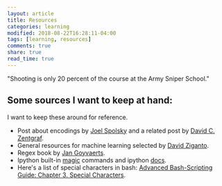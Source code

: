 ```yaml
---
layout: article
title: Resources
categories: learning
modified: 2018-08-22T16:28:11-04:00
tags: [learning, resources]
comments: true
share: true
read_time: true
---
```


"Shooting is only 20 percent of the course at the Army Sniper School."

## Some sources I want to keep at hand:

I want to keep these around for reference.

 - Post about encodings by [Joel Spolsky](https://www.joelonsoftware.com/2003/10/08/the-absolute-minimum-every-software-developer-absolutely-positively-must-know-about-unicode-and-character-sets-no-excuses/) and a related post by [David C. Zentgraf](http://kunststube.net/encoding/).
 - General resources for machine learning selected by [David Ziganto](https://dziganto.github.io/resources/).
 - Regex book by [Jan Goyvaerts](https://www.regular-expressions.info/).
 - Ipython built-in [magic](https://ipython.readthedocs.io/en/stable/interactive/magics.html) commands and ipython [docs](https://ipython.org/ipython-doc/3/interactive/magics.html).
 - Here's a list of special characters in bash: [Advanced Bash-Scripting Guide: Chapter 3. Special Characters](http://tldp.org/LDP/abs/html/special-chars.html).
 
 
